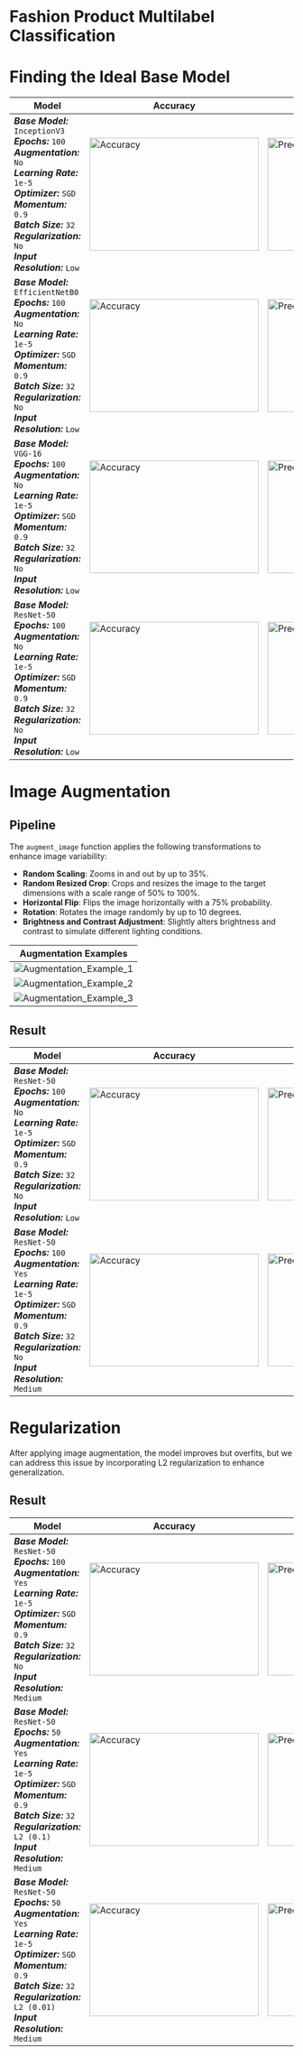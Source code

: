 # Fashion Product Multilabel Classification

# Finding the Ideal Base Model
<table>
  <thead>
    <tr>
      <th>Model</th>
      <th>Accuracy</th>
      <th>Precision & Recall</th>
    </tr>
  </thead>
  <tbody>
    <tr>
      <td>
        <strong><em>Base Model:</em></strong> <code>InceptionV3</code><br>
        <strong><em>Epochs:</em></strong> <code>100</code><br>
        <strong><em>Augmentation:</em></strong> <code>No</code><br>
        <strong><em>Learning Rate:</em></strong> <code>1e-5</code><br>
        <strong><em>Optimizer:</em></strong> <code>SGD</code><br>
        <strong><em>Momentum:</em></strong> <code>0.9</code><br>
        <strong><em>Batch Size:</em></strong> <code>32</code><br>
        <strong><em>Regularization:</em></strong> <code>No</code><br>
        <strong><em>Input Resolution:</em></strong> <code>Low</code>
      </td>
      <td>
        <img src="https://github.com/user-attachments/assets/4db8144d-a452-4361-860f-248b7766ec8b" alt="Accuracy" width="300" height="200">
      </td>
      <td>
        <img src="https://github.com/user-attachments/assets/5b172a36-d6a9-42eb-9f1c-340c1757e386" alt="Precision Recall" width="300" height="200">
      </td>
    </tr>
    <tr>
      <td>
        <strong><em>Base Model:</em></strong> <code>EfficientNetB0</code><br>
        <strong><em>Epochs:</em></strong> <code>100</code><br>
        <strong><em>Augmentation:</em></strong> <code>No</code><br>
        <strong><em>Learning Rate:</em></strong> <code>1e-5</code><br>
        <strong><em>Optimizer:</em></strong> <code>SGD</code><br>
        <strong><em>Momentum:</em></strong> <code>0.9</code><br>
        <strong><em>Batch Size:</em></strong> <code>32</code><br>
        <strong><em>Regularization:</em></strong> <code>No</code><br>
        <strong><em>Input Resolution:</em></strong> <code>Low</code>
      </td>
      <td>
        <img src="https://github.com/user-attachments/assets/6ff3fc06-da45-41fe-a32c-ef1457553091" alt="Accuracy" width="300" height="200">
      </td>
      <td>
        <img src="https://github.com/user-attachments/assets/df630c03-3eac-4c6d-96ca-d3f6896c0013" alt="Precision Recall" width="300" height="200">
      </td>
    </tr>
    <tr>
      <td>
        <strong><em>Base Model:</em></strong> <code>VGG-16</code><br>
        <strong><em>Epochs:</em></strong> <code>100</code><br>
        <strong><em>Augmentation:</em></strong> <code>No</code><br>
        <strong><em>Learning Rate:</em></strong> <code>1e-5</code><br>
        <strong><em>Optimizer:</em></strong> <code>SGD</code><br>
        <strong><em>Momentum:</em></strong> <code>0.9</code><br>
        <strong><em>Batch Size:</em></strong> <code>32</code><br>
        <strong><em>Regularization:</em></strong> <code>No</code><br>
        <strong><em>Input Resolution:</em></strong> <code>Low</code>
      </td>
      <td>
        <img src="https://github.com/user-attachments/assets/6b3491b8-bc6f-4e4f-88fc-3b4b960c56ac" alt="Accuracy" width="300" height="200">
      </td>
      <td>
        <img src="https://github.com/user-attachments/assets/dc841512-ad1c-4d33-85d3-d4849c2dc42d" alt="Precision Recall" width="300" height="200">
      </td>
    </tr>
    <tr>
      <td>
        <strong><em>Base Model:</em></strong> <code>ResNet-50</code><br>
        <strong><em>Epochs:</em></strong> <code>100</code><br>
        <strong><em>Augmentation:</em></strong> <code>No</code><br>
        <strong><em>Learning Rate:</em></strong> <code>1e-5</code><br>
        <strong><em>Optimizer:</em></strong> <code>SGD</code><br>
        <strong><em>Momentum:</em></strong> <code>0.9</code><br>
        <strong><em>Batch Size:</em></strong> <code>32</code><br>
        <strong><em>Regularization:</em></strong> <code>No</code><br>
        <strong><em>Input Resolution:</em></strong> <code>Low</code>
      </td>
      <td>
        <img src="https://github.com/user-attachments/assets/427d5d6c-1d5d-4448-96f6-abe4282de737" alt="Accuracy" width="300" height="200">
      </td>
      <td>
        <img src="https://github.com/user-attachments/assets/0b5592e1-0cf2-416a-9b0f-b8856e587a96" alt="Precision Recall" width="300" height="200">
      </td>
    </tr>
  </tbody>
</table>



# Image Augmentation

## Pipeline
The `augment_image` function applies the following transformations to enhance image variability:

- **Random Scaling**: Zooms in and out by up to 35%.
- **Random Resized Crop**: Crops and resizes the image to the target dimensions with a scale range of 50% to 100%.
- **Horizontal Flip**: Flips the image horizontally with a 75% probability.
- **Rotation**: Rotates the image randomly by up to 10 degrees.
- **Brightness and Contrast Adjustment**: Slightly alters brightness and contrast to simulate different lighting conditions.

| Augmentation Examples |
|------------------------|
| ![Augmentation_Example_1](https://github.com/user-attachments/assets/6b41c041-de03-49ed-90bd-669f6f268b47) |
| ![Augmentation_Example_2](https://github.com/user-attachments/assets/23e3f51c-456c-40d1-8f63-736fa1203e9b) |
| ![Augmentation_Example_3](https://github.com/user-attachments/assets/113213ea-8c5a-4039-be93-bd194d39f171) |

## Result
<table>
  <thead>
    <tr>
      <th>Model</th>
      <th>Accuracy</th>
      <th>Precision & Recall</th>
    </tr>
  </thead>
  <tbody>
    <tr>
      <td>
        <strong><em>Base Model:</em></strong> <code>ResNet-50</code><br>
        <strong><em>Epochs:</em></strong> <code>100</code><br>
        <strong><em>Augmentation:</em></strong> <code>No</code><br>
        <strong><em>Learning Rate:</em></strong> <code>1e-5</code><br>
        <strong><em>Optimizer:</em></strong> <code>SGD</code><br>
        <strong><em>Momentum:</em></strong> <code>0.9</code><br>
        <strong><em>Batch Size:</em></strong> <code>32</code><br>
        <strong><em>Regularization:</em></strong> <code>No</code><br>
        <strong><em>Input Resolution:</em></strong> <code>Low</code>
      </td>
      <td>
        <img src="https://github.com/user-attachments/assets/427d5d6c-1d5d-4448-96f6-abe4282de737" alt="Accuracy" width="300" height="200">
      </td>
      <td>
        <img src="https://github.com/user-attachments/assets/0b5592e1-0cf2-416a-9b0f-b8856e587a96" alt="Precision Recall" width="300" height="200">
      </td>
    </tr>
    <tr>
      <td>
        <strong><em>Base Model:</em></strong> <code>ResNet-50</code><br>
        <strong><em>Epochs:</em></strong> <code>100</code><br>
        <strong><em>Augmentation:</em></strong> <code>Yes</code><br>
        <strong><em>Learning Rate:</em></strong> <code>1e-5</code><br>
        <strong><em>Optimizer:</em></strong> <code>SGD</code><br>
        <strong><em>Momentum:</em></strong> <code>0.9</code><br>
        <strong><em>Batch Size:</em></strong> <code>32</code><br>
        <strong><em>Regularization:</em></strong> <code>No</code><br>
        <strong><em>Input Resolution:</em></strong> <code>Medium</code>
      </td>
      <td>
        <img src="https://github.com/user-attachments/assets/504e7654-8fd3-47ce-bb94-dd293cddff0a" alt="Accuracy" width="300" height="200">
      </td>
      <td>
        <img src="https://github.com/user-attachments/assets/52b5b298-c9de-4e28-9c9b-bd676b68e3dc" alt="Precision Recall" width="300" height="200">
      </td>
    </tr>
  </tbody>
</table>

# Regularization
After applying image augmentation, the model improves but overfits, but we can address this issue by incorporating L2 regularization to enhance generalization.

## Result
<table>
  <thead>
    <tr>
      <th>Model</th>
      <th>Accuracy</th>
      <th>Precision & Recall</th>
    </tr>
  </thead>
  <tbody>
    <tr>
      <td>
        <strong><em>Base Model:</em></strong> <code>ResNet-50</code><br>
        <strong><em>Epochs:</em></strong> <code>100</code><br>
        <strong><em>Augmentation:</em></strong> <code>Yes</code><br>
        <strong><em>Learning Rate:</em></strong> <code>1e-5</code><br>
        <strong><em>Optimizer:</em></strong> <code>SGD</code><br>
        <strong><em>Momentum:</em></strong> <code>0.9</code><br>
        <strong><em>Batch Size:</em></strong> <code>32</code><br>
        <strong><em>Regularization:</em></strong> <code>No</code><br>
        <strong><em>Input Resolution:</em></strong> <code>Medium</code>
      </td>
      <td>
        <img src="https://github.com/user-attachments/assets/504e7654-8fd3-47ce-bb94-dd293cddff0a" alt="Accuracy" width="300" height="200">
      </td>
      <td>
        <img src="https://github.com/user-attachments/assets/52b5b298-c9de-4e28-9c9b-bd676b68e3dc" alt="Precision Recall" width="300" height="200">
      </td>
    </tr>
    <tr>
      <td>
        <strong><em>Base Model:</em></strong> <code>ResNet-50</code><br>
        <strong><em>Epochs:</em></strong> <code>50</code><br>
        <strong><em>Augmentation:</em></strong> <code>Yes</code><br>
        <strong><em>Learning Rate:</em></strong> <code>1e-5</code><br>
        <strong><em>Optimizer:</em></strong> <code>SGD</code><br>
        <strong><em>Momentum:</em></strong> <code>0.9</code><br>
        <strong><em>Batch Size:</em></strong> <code>32</code><br>
        <strong><em>Regularization:</em></strong> <code>L2 (0.1)</code><br>
        <strong><em>Input Resolution:</em></strong> <code>Medium</code>
      </td>
      <td>
        <img src="https://github.com/user-attachments/assets/90a0f0ed-d16e-4084-aaa6-6c67601173a1" alt="Accuracy" width="300" height="200">
      </td>
      <td>
        <img src="https://github.com/user-attachments/assets/684c619d-b3e4-479f-b254-ae38fc2e6159" alt="Precision Recall" width="300" height="200">
      </td>
    </tr>
    <tr>
      <td>
        <strong><em>Base Model:</em></strong> <code>ResNet-50</code><br>
        <strong><em>Epochs:</em></strong> <code>50</code><br>
        <strong><em>Augmentation:</em></strong> <code>Yes</code><br>
        <strong><em>Learning Rate:</em></strong> <code>1e-5</code><br>
        <strong><em>Optimizer:</em></strong> <code>SGD</code><br>
        <strong><em>Momentum:</em></strong> <code>0.9</code><br>
        <strong><em>Batch Size:</em></strong> <code>32</code><br>
        <strong><em>Regularization:</em></strong> <code>L2 (0.01)</code><br>
        <strong><em>Input Resolution:</em></strong> <code>Medium</code>
      </td>
      <td>
        <img src="https://github.com/user-attachments/assets/5ae9fcff-13b1-4a9d-b1dd-88183655e541" alt="Accuracy" width="300" height="200">
      </td>
      <td>
        <img src="https://github.com/user-attachments/assets/4583520a-6798-4b9a-b0f3-7c3354060fa6" alt="Precision Recall" width="300" height="200">
      </td>
    </tr>
  </tbody>
</table>

